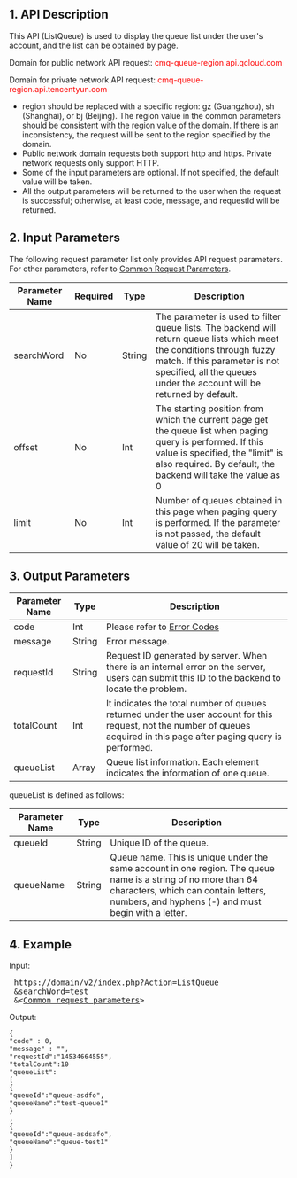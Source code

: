 ## 1. API Description

This API (ListQueue) is used to display the queue list under the user's account, and the list can be obtained by page.

Domain for public network API request: <font style="color:red">cmq-queue-region.api.qcloud.com</font>

Domain for private network API request: <font style="color:red">cmq-queue-region.api.tencentyun.com</font>

- region should be replaced with a specific region: gz (Guangzhou), sh (Shanghai), or bj (Beijing). The region value in the common parameters should be consistent with the region value of the domain. If there is an inconsistency, the request will be sent to the region specified by the domain.
- Public network domain requests both support http and https. Private network requests only support HTTP.
- Some of the input parameters are optional. If not specified, the default value will be taken.
- All the output parameters will be returned to the user when the request is successful; otherwise, at least code, message, and requestId will be returned.


## 2. Input Parameters

The following request parameter list only provides API request parameters. For other parameters, refer to [Common Request Parameters](https://intl.cloud.tencent.com/document/api/213/6976).

| Parameter Name | Required | Type | Description |
|---------|---------|---------|---------|
| searchWord | No | String| The parameter is used to filter queue lists. The backend will return queue lists which meet the conditions through fuzzy match. If this parameter is not specified, all the queues under the account will be returned by default. |
| offset | No | Int | The starting position from which the current page get the queue list when paging query is performed. If this value is specified, the "limit" is also required. By default, the backend will take the value as 0 |
| limit | No | Int | Number of queues obtained in this page when paging query is performed. If the parameter is not passed, the default value of 20 will be taken. |


## 3. Output Parameters

| Parameter Name | Type | Description |
|---------|---------|---------|
| code | Int | Please refer to [Error Codes](/doc/api/431/5903) |
| message | String | Error message. |
| requestId | String | Request ID generated by server. When there is an internal error on the server, users can submit this ID to the backend to locate the problem. |
| totalCount | Int | It indicates the total number of queues returned under the user account for this request, not the number of queues acquired in this page after paging query is performed. |
| queueList | Array | Queue list information. Each element indicates the information of one queue. |


queueList is defined as follows:

| Parameter Name | Type | Description |
|---------|---------|---------|
| queueId | String | Unique ID of the queue. |
| queueName | String | Queue name. This is unique under the same account in one region. The queue name is a string of no more than 64 characters, which can contain letters, numbers, and hyphens (-) and must begin with a letter. |


## 4. Example

Input:

<pre>
 https://domain/v2/index.php?Action=ListQueue
 &searchWord=test
 &<<a href="https://intl.cloud.tencent.com/doc/api/229/6976">Common request parameters</a>>
</pre>

Output:

```
{
"code" : 0,
"message" : "",
"requestId":"14534664555",
"totalCount":10
"queueList":
[
{
"queueId":"queue-asdfo",
"queueName":"test-queue1"
}
,
{
"queueId":"queue-asdsafo",
"queueName":"queue-test1"
}
]
}
```







